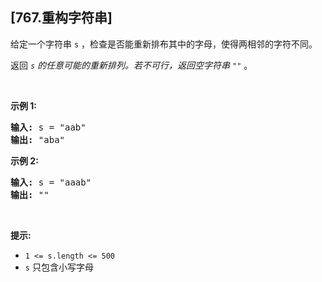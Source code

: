 ## [767.重构字符串]
<p>给定一个字符串&nbsp;<code>s</code>&nbsp;，检查是否能重新排布其中的字母，使得两相邻的字符不同。</p>

<p>返回<em> <code>s</code>&nbsp;的任意可能的重新排列。若不可行，返回空字符串&nbsp;<code>""</code></em>&nbsp;。</p>

<p>&nbsp;</p>

<p><strong>示例&nbsp;1:</strong></p>

<pre>
<strong>输入:</strong> s = "aab"
<strong>输出:</strong> "aba"
</pre>

<p><strong>示例 2:</strong></p>

<pre>
<strong>输入:</strong> s = "aaab"
<strong>输出:</strong> ""
</pre>

<p>&nbsp;</p>

<p><strong>提示:</strong></p>

<ul>
	<li><code>1 &lt;= s.length &lt;= 500</code></li>
	<li><code>s</code> 只包含小写字母</li>
</ul>

